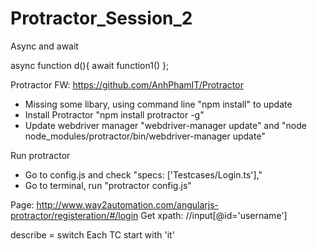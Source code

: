 # Protractor_Session_2
Async and await

async function d(){
await function1()
};

Protractor FW: https://github.com/AnhPhamIT/Protractor
- Missing some libary, using command line "npm install" to update
- Install Protractor "npm install protractor -g"
- Update webdriver manager "webdriver-manager update" and "node node_modules/protractor/bin/webdriver-manager update"

Run protractor
- Go to config.js and check "specs: ['Testcases/Login.ts'],"
- Go to terminal, run "protractor config.js"

Page: http://www.way2automation.com/angularjs-protractor/registeration/#/login
Get xpath: //input[@id='username']


describe = switch
Each TC start with 'it'
